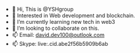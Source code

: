 - 👋 Hi, This is @YSHgroup
- 👀 Interested in Web development and blockchain.
- 🌱 I’m currently learning new tech in web3
- 💞️ I’m looking to collaborate on this.
- 📫 Email: david.dev100@outlook.com
- 📫 Skype: live:.cid.abe2f56b5909b6ab

<!---
YSHgroup/YSHgroup is a ✨ special ✨ repository because its `README.md` (this file) appears on your GitHub profile.
You can click the Preview link to take a look at your changes.
--->

